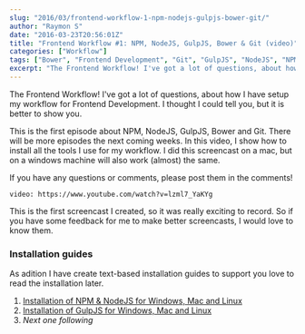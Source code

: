 ```yaml
---
slug: "2016/03/frontend-workflow-1-npm-nodejs-gulpjs-bower-git/"
author: "Raymon S"
date: "2016-03-23T20:56:01Z"
title: "Frontend Workflow #1: NPM, NodeJS, GulpJS, Bower & Git (video)"
categories: ["Workflow"]
tags: ["Bower", "Frontend Development", "Git", "GulpJS", "NodeJS", "NPM"]
excerpt: "The Frontend Workflow! I've got a lot of questions, about how I have setup my workflow for Frontend..."
---
```


The Frontend Workflow! I've got a lot of questions, about how I have setup my workflow for Frontend Development. I thought I could tell you, but it is better to show you.

This is the first episode about NPM, NodeJS, GulpJS, Bower and Git. There will be more episodes the next coming weeks. In this video, I show how to install all the tools I use for my workflow. I did this screencast on a mac, but on a windows machine will also work (almost) the same.

If you have any questions or comments, please post them in the comments!

`video: https://www.youtube.com/watch?v=lzml7_YaKYg`

This is the first screencast I created, so it was really exciting to record. So if you have some feedback for me to make better screencasts, I would love to know them.

### Installation guides

As adition I have create text-based installation guides to support you love to read the installation later.

1. [Installation of NPM & NodeJS for Windows, Mac and Linux](https://mrfrontend.org/frontend-development-guides/install-nodejs-npm-windows-mac-linux/)
2. [Installation of GulpJS for Windows, Mac and Linux](https://mrfrontend.org/frontend-development-guides/install-gulpjs-windows-mac-linux/)
3. _Next one following_